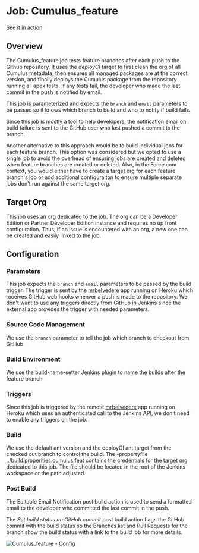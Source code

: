 # Job: Cumulus_feature
[See it in action](http://ci.salesforcefoundation.org/view/feature)

## Overview

The Cumulus_feature job tests feature branches after each push to the Github repository.  It uses the *deployCI* target to first clean the org of all Cumulus metadata, then ensures all managed packages are at the correct version, and finally deploys the Cumulus package from the repository running all apex tests.  If any tests fail, the developer who made the last commit in the push is notified by email.  

This job is parameterized and expects the `branch` and `email` parameters to be passed so it knows which branch to build and who to notify if build fails.

Since this job is mostly a tool to help developers, the notification email on build failure is sent to the GitHub user who last pushed a commit to the branch.

Another alternative to this approach would be to build individual jobs for each feature branch.  This option was considered but we opted to use a single job to avoid the overhead of ensuring jobs are created and deleted when feature branches are created or deleted.  Also, in the Force.com context, you would either have to create a target org for each feature branch's job or add additional configuraiton to ensure multiple separate jobs don't run against the same target org.

## Target Org

This job uses an org dedicated to the job.  The org can be a Developer Edition or Partner Developer Edition instance and requires no up front configuration.  Thus, if an issue is encountered with an org, a new one can be created and easily linked to the job.

## Configuration

### Parameters

This job expects the `branch` and `email` parameters to be passed by the build trigger.  The trigger is sent by the [mrbelvedere](http://salesforcefoundation.github.io/mrbelvedere/) app running on Heroku which receives GitHub web hooks whenver a push is made to the repository.  We don't want to use any triggers directly from GitHub in Jenkins since the external app provides the trigger with needed parameters.

### Source Code Management

We use the `branch` parameter to tell the job which branch to checkout from GitHub

### Build Environment

We use the build-name-setter Jenkins plugin to name the builds after the feature branch

### Triggers

Since this job is triggered by the remote [mrbelvedere](http://salesforcefoundation.github.io/mrbelvedere/) app running on Heroku which uses an authenticated call to the Jenkins API, we don't need to enable any triggers on the job.

### Build

We use the default ant version and the deployCI ant target from the checked out branch to control the build.  The -propertyfile ../build.properities.cumulus.feat contains the credentials for the target org dedicated to this job.  The file should be located in the root of the Jenkins workspace or the path adjusted.

### Post Build

The Editable Email Notification post build action is used to send a formatted email to the developer who committed the last commit in the push.

The *Set build status on GitHub commit* post build action flags the GitHub commit with the build status so the Branches list and Pull Requests for the branch show the build status with a link to the build job for more details.

![Cumulus_feature - Config](https://raw.github.com/SalesforceFoundation/CumulusCI/master/docs/jobs/Cumulus_feature.png)
